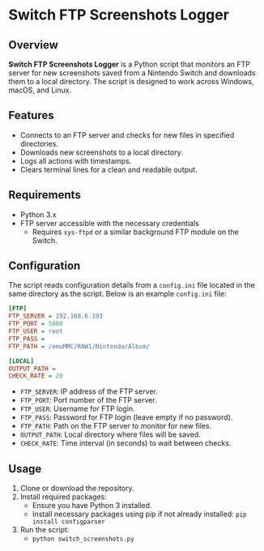 # Switch FTP Screenshots Logger

## Overview

**Switch FTP Screenshots Logger** is a Python script that monitors an FTP server for new screenshots saved from a Nintendo Switch and downloads them to a local directory. The script is designed to work across Windows, macOS, and Linux.

## Features

- Connects to an FTP server and checks for new files in specified directories.
- Downloads new screenshots to a local directory.
- Logs all actions with timestamps.
- Clears terminal lines for a clean and readable output.

## Requirements

- Python 3.x
- FTP server accessible with the necessary credentials
    - Requires `sys-ftpd` or a similar background FTP module on the Switch.

## Configuration

The script reads configuration details from a `config.ini` file located in the same directory as the script. Below is an example `config.ini` file:

```ini
[FTP]
FTP_SERVER = 192.168.6.193
FTP_PORT = 5000
FTP_USER = root
FTP_PASS = 
FTP_PATH = /emuMMC/RAW1/Nintendo/Album/

[LOCAL]
OUTPUT_PATH = 
CHECK_RATE = 20
```

- `FTP_SERVER`: IP address of the FTP server.
- `FTP_PORT`: Port number of the FTP server.
- `FTP_USER`: Username for FTP login.
- `FTP_PASS`: Password for FTP login (leave empty if no password).
- `FTP_PATH`: Path on the FTP server to monitor for new files.
- `OUTPUT_PATH`: Local directory where files will be saved.
- `CHECK_RATE`: Time interval (in seconds) to wait between checks.

## Usage

1. Clone or download the repository.
2. Install required packages:
    - Ensure you have Python 3 installed.
    - Install necessary packages using pip if not already installed:
      ```pip install configparser```
3. Run the script:
    - `python switch_screenshots.py`
